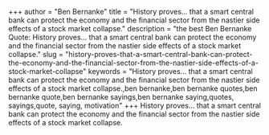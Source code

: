 +++
author = "Ben Bernanke"
title = "History proves... that a smart central bank can protect the economy and the financial sector from the nastier side effects of a stock market collapse."
description = "the best Ben Bernanke Quote: History proves... that a smart central bank can protect the economy and the financial sector from the nastier side effects of a stock market collapse."
slug = "history-proves-that-a-smart-central-bank-can-protect-the-economy-and-the-financial-sector-from-the-nastier-side-effects-of-a-stock-market-collapse"
keywords = "History proves... that a smart central bank can protect the economy and the financial sector from the nastier side effects of a stock market collapse.,ben bernanke,ben bernanke quotes,ben bernanke quote,ben bernanke sayings,ben bernanke saying,quotes, sayings,quote, saying, motivation"
+++
History proves... that a smart central bank can protect the economy and the financial sector from the nastier side effects of a stock market collapse.
